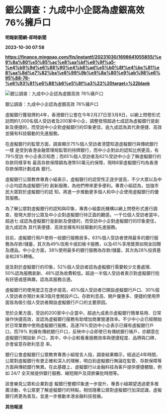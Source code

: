 # 銀公調查：九成中小企認為虛銀高效 76%擁戶口
**明報新聞網-即時新聞**

**2023-10-30 07:58**

**https://finance.mingpao.com/fin/instantf/20231030/1698641055855/%e9%8a%80%e5%85%ac%e8%aa%bf%e6%9f%a5-%e4%b9%9d%e6%88%90%e4%b8%ad%e5%b0%8f%e4%bc%81%e8%aa%8d%e7%82%ba%e8%99%9b%e9%8a%80%e9%ab%98%e6%95%88-76-%e6%93%81%e6%88%b6%e5%8f%a3%22%20target=%22blank**

![銀公調查：九成中小企認為虛銀高效 76%擁戶口](https://fs.mingpao.com/fin/20231030/s00010/f4f37ebda67a0bf2d645f373bf750075.jpg)

銀公調查：九成中小企認為虛銀高效 76%擁戶口

虛擬銀行獲發牌約4年，香港銀行公會在今年2月27日至3月8日，以網上問卷形式訪問約1,000名個人受訪者及200家中小企，調整發現超過七成認為虛擬銀行是創新及便捷的，而受訪中小企對虛擬銀行的印象更佳，逾九成認為其代表便捷、高效並擁有科技驅動的先進服務。

在虛擬銀行的監管方面，調查顯示75%個人受訪者清楚知道虛擬銀行與傳統銀行一樣 是受到香港金融管理局監管的持牌銀行，而中小企對此的認知比例更高，有79%受訪 中小企表示知悉；而65%個人受訪者及62%受訪中小企了解虛擬銀行的存款同樣享有 最高存款保障額為港幣50萬元的保障，現時8家虛擬銀行均為香港存款保障計劃成員 銀行。

虛擬銀行公眾教育專責小組表示，虛擬銀行的認受性正逐步提高，不少大眾以及中小企均認為虛擬銀行的 創新服務，為他們帶來更多便利。專責小組認為，加強市民大眾對於虛擬銀行的認 知，將進一步推動更多個人和中小企使用虛擬銀行的優質服務。

為了解公眾對虛擬銀行的認知與印象，專責小組委託機構以網上問卷形式進行調查，發現大部分公眾及中小企對虛擬銀行持正面的觀感。一千位個人受訪者當中，超過七 成認為虛擬銀行是創新及便捷的，而受訪中小企對虛擬銀行的印象更佳，逾九成認為 其代表便捷、高效並擁有科技驅動的先進服務。

目前，虛擬銀行用戶使用一般銀行服務居多。63%個人受訪者使用最多的銀行服務為存款/儲蓄，其次為49%信用卡或扣帳卡服務，以及45%享用獎賞如現金回贈及禮品。中小企方面，38%使用最多的銀行服務為存款/儲蓄，其次為28%投資基金和28%轉帳。

提及對於虛擬銀行的印象，52%個人受訪者認為虛擬銀行需要較少文書處理、50%認為服務創新、48%認為收費較低。超過一半個人受訪者表示對虛擬銀行抱有好感或感興趣，認為其服務合適。

虛擬銀行的使用度正在逐步提高，45%個人受訪者已開設虛擬銀行戶口、30%個人受訪者亦預計未來3個月會開設戶口。存款利息高、開戶優惠多、便捷的使用界面皆為吸引個人受訪者開設虛擬銀行戶口的主要原因。

至於企業方面，受訪的200家中小企當中，超過九成表示虛擬銀行簡單易用、日常操作快捷高效，並認為虛擬銀行服務有助增加商業營運效率。不少中小企已經開始於日常業務中使用虛擬銀行服務，高達76%受訪中小企表示已擁有虛擬銀行戶口，而79% 則擁有傳統銀行戶口，反映中小企即使已有傳統銀行帳戶，亦願意在虛擬銀行開設新 戶口，其中，中小企較看重服務效率與便捷程度、品牌與口碑，亦會留意存款利息息 率。

銀行公會虛擬銀行公眾教育專責小組發言人指，調查結果顯示，經過近4年時間，公眾對虛擬銀行有更正確和深入的理解，明白到虛擬銀行無論在監管、存款保障等方面與傳統銀行無異。在此基礎上，虛擬銀行以金融科技為客戶提供便捷體驗，例如 24/7 全天候提供銀行服務、縮短開戶及貸款審批時間等。

該會樂見公眾和企業對虛 擬銀行整體印象進一步提升，專責小組期望透過更多推廣活動，令公眾更了解虛擬銀行的特點，相信隨著公眾對虛擬銀行加深認識，虛擬銀行將更為普及，並進一步推動本港金融科技發展。

**其他報道**